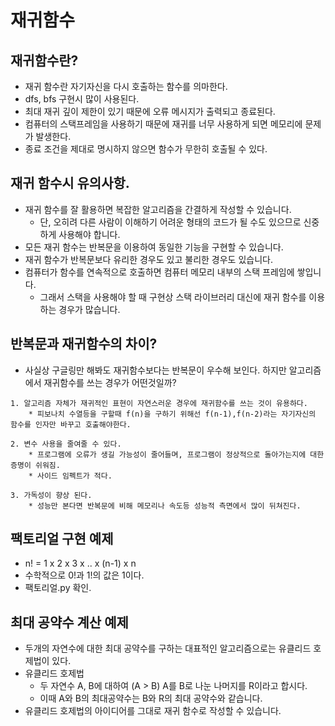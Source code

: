 # 재귀함수

## 재귀함수란?
* 재귀 함수란 자기자신을 다시 호출하는 함수를 의마한다.
* dfs, bfs 구현시 많이 사용된다.
* 최대 재귀 깊이 제한이 있기 때문에 오류 메시지가 출력되고 종료된다.
* 컴퓨터의 스택프레임을 사용하기 때문에 재귀를 너무 사용하게 되면 메모리에 문제가 발생한다.
* 종료 조건을 제대로 명시하지 않으면 함수가 무한히 호출될 수 있다.

## 재귀 함수시 유의사항.
* 재귀 함수를 잘 활용하면 복잡한 알고리즘을 간결하게 작성할 수 있습니다.
    * 단, 오히려 다른 사람이 이해하기 어려운 형태의 코드가 될 수도 있으므로 신중하게 사용해야 합니다.
* 모든 재귀 함수는 반복문을 이용하여 동일한 기능을 구현할 수 있습니다.
* 재귀 함수가 반복문보다 유리한 경우도 있고 불리한 경우도 있습니다.
* 컴퓨터가 함수를 연속적으로 호출하면 컴퓨터 메모리 내부의 스택 프레임에 쌓입니다.
    * 그래서 스택을 사용해야 할 때 구현상 스택 라이브러리 대신에 재귀 함수를 이용하는 경우가 많습니다.

## 반복문과 재귀함수의 차이?
* 사실상 구글링만 해봐도 재귀함수보다는 반복문이 우수해 보인다. 하지만 알고리즘에서 재귀함수를 쓰는 경우가 어떤것일까?
```
1. 알고리즘 자체가 재귀적인 표현이 자연스러운 경우에 재귀함수를 쓰는 것이 유용하다.
    * 피보나치 수열등을 구할때 f(n)을 구하기 위해선 f(n-1),f(n-2)라는 자기자신의 함수를 인자만 바꾸고 호출해야한다.

2. 변수 사용을 줄여줄 수 있다.
    * 프로그램에 오류가 생길 가능성이 줄어들며, 프로그램이 정상적으로 돌아가는지에 대한 증명이 쉬워짐.
    * 사이드 임펙트가 적다.

3. 가독성이 향상 된다.
    * 성능만 본다면 반복문에 비해 메모리나 속도등 성능적 측면에서 많이 뒤쳐진다.
```


## 팩토리얼 구현 예제
* n! = 1 x 2 x 3 x .. x (n-1) x n
* 수학적으로 0!과 1!의 값은 1이다.
* 팩토리얼.py 확인.

## 최대 공약수 계산 예제
* 두개의 자연수에 대한 최대 공약수를 구하는 대표적인 알고리즘으로는 유클리드 호제법이 있다.
* 유클리드 호제법
    * 두 자연수 A, B에 대하여 (A > B) A를 B로 나눈 나머지를 R이라고 합시다.
    * 이때 A와 B의 최대공약수는 B와 R의 최대 공약수와 같습니다.
* 유클리드 호제법의 아이디어를 그대로 재귀 함수로 작성할 수 있습니다.


